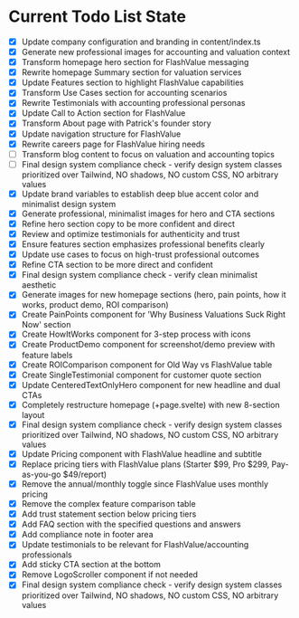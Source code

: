 <!-- DO NOT EDIT - Managed by todo_list tool -->
<!-- Updated: 2025-08-03T18:33:35.456Z -->

# Current Todo List State

- [x] Update company configuration and branding in content/index.ts
- [x] Generate new professional images for accounting and valuation context
- [x] Transform homepage hero section for FlashValue messaging
- [x] Rewrite homepage Summary section for valuation services
- [x] Update Features section to highlight FlashValue capabilities
- [x] Transform Use Cases section for accounting scenarios
- [x] Rewrite Testimonials with accounting professional personas
- [x] Update Call to Action section for FlashValue
- [x] Transform About page with Patrick's founder story
- [x] Update navigation structure for FlashValue
- [x] Rewrite careers page for FlashValue hiring needs
- [ ] Transform blog content to focus on valuation and accounting topics
- [ ] Final design system compliance check - verify design system classes prioritized over Tailwind, NO shadows, NO custom CSS, NO arbitrary values
- [x] Update brand variables to establish deep blue accent color and minimalist design system
- [x] Generate professional, minimalist images for hero and CTA sections
- [x] Refine hero section copy to be more confident and direct
- [x] Review and optimize testimonials for authenticity and trust
- [x] Ensure features section emphasizes professional benefits clearly
- [x] Update use cases to focus on high-trust professional outcomes
- [x] Refine CTA section to be more direct and confident
- [x] Final design system compliance check - verify clean minimalist aesthetic
- [x] Generate images for new homepage sections (hero, pain points, how it works, product demo, ROI comparison)
- [x] Create PainPoints component for 'Why Business Valuations Suck Right Now' section
- [x] Create HowItWorks component for 3-step process with icons
- [x] Create ProductDemo component for screenshot/demo preview with feature labels
- [x] Create ROIComparison component for Old Way vs FlashValue table
- [x] Create SingleTestimonial component for customer quote section
- [x] Update CenteredTextOnlyHero component for new headline and dual CTAs
- [x] Completely restructure homepage (+page.svelte) with new 8-section layout
- [x] Final design system compliance check - verify design system classes prioritized over Tailwind, NO shadows, NO custom CSS, NO arbitrary values
- [x] Update Pricing component with FlashValue headline and subtitle
- [x] Replace pricing tiers with FlashValue plans (Starter $99, Pro $299, Pay-as-you-go $49/report)
- [x] Remove the annual/monthly toggle since FlashValue uses monthly pricing
- [x] Remove the complex feature comparison table
- [x] Add trust statement section below pricing tiers
- [x] Add FAQ section with the specified questions and answers
- [x] Add compliance note in footer area
- [x] Update testimonials to be relevant for FlashValue/accounting professionals
- [x] Add sticky CTA section at the bottom
- [x] Remove LogoScroller component if not needed
- [x] Final design system compliance check - verify design system classes prioritized over Tailwind, NO shadows, NO custom CSS, NO arbitrary values

